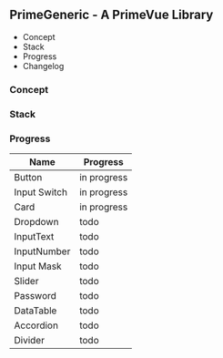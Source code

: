 PrimeGeneric - A PrimeVue Library
---

- Concept
- Stack
- Progress
- Changelog

### Concept

### Stack

### Progress

| Name         | Progress    |
|--------------|-------------|
| Button       | in progress |
| Input Switch | in progress |
| Card         | in progress |
| Dropdown     | todo        |
| InputText    | todo        |
| InputNumber  | todo        |
| Input Mask   | todo        |
| Slider       | todo        |
| Password     | todo        |
| DataTable    | todo        |
| Accordion    | todo        |
| Divider      | todo        |